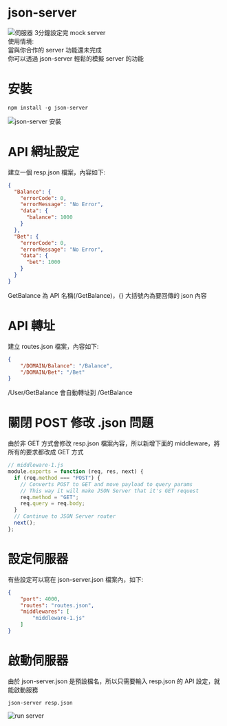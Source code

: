 # json-server
![伺服器](https://i.imgur.com/oIFoyj5.jpg)
3分鐘設定完 mock server  
使用情境:  
當與你合作的 server 功能還未完成  
你可以透過 json-server 輕鬆的模擬 server 的功能  

# 安裝
```shell
npm install -g json-server
```
![json-server 安裝](https://i.imgur.com/HEqW7lE.png)

# API 網址設定
建立一個 resp.json 檔案，內容如下:
```json
{
  "Balance": {
    "errorCode": 0,
    "errorMessage": "No Error",
    "data": {
      "balance": 1000
    }
  },
  "Bet": {
    "errorCode": 0,
    "errorMessage": "No Error",
    "data": {
      "bet": 1000
    }
  }
}
```
GetBalance 為 API 名稱(/GetBalance)，{} 大括號內為要回傳的 json 內容

# API 轉址
建立 routes.json 檔案，內容如下:
```json
{
    "/DOMAIN/Balance": "/Balance",
    "/DOMAIN/Bet": "/Bet"
}
```
/User/GetBalance 會自動轉址到 /GetBalance

# 關閉 POST 修改 .json 問題
由於非 GET 方式會修改 resp.json 檔案內容，所以新增下面的 middleware，將所有的要求都改成 GET  方式
```javascript
// middleware-1.js
module.exports = function (req, res, next) {
  if (req.method === "POST") {
    // Converts POST to GET and move payload to query params
    // This way it will make JSON Server that it's GET request
    req.method = "GET";
    req.query = req.body;
  }
  // Continue to JSON Server router
  next();
};
```

# 設定伺服器
有些設定可以寫在 json-server.json 檔案內，如下:
```json
{
    "port": 4000,
    "routes": "routes.json",
    "middlewares": [
        "middleware-1.js"
    ]
}
```

# 啟動伺服器
由於 json-server.json 是預設檔名，所以只需要輸入 resp.json 的 API 設定，就能啟動服務
```shell
json-server resp.json
```
![run server](https://i.imgur.com/PSKDGV3.png)
